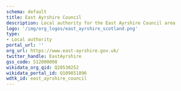```yaml
---
schema: default
title: East Ayrshire Council
description: Local authority for the East Ayrshire Council area 
logo: '/img/org_logos/east_ayrshire_scotland.png'
type:
- Local authority
portal_url: ''
org_url: https://www.east-ayrshire.gov.uk/
twitter_handle: EastAyrshire
gss_code: S12000008
wikidata_org_qid: Q28530252
wikidata_portal_id: Q109851896
wdtk_id: east_ayrshire_council
---
```

